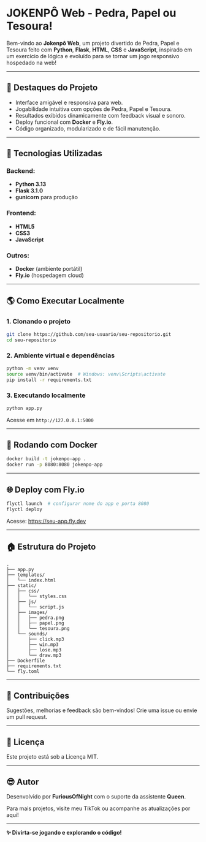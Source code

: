 # JOKENPÔ Web - Pedra, Papel ou Tesoura!

Bem-vindo ao **Jokenpô Web**, um projeto divertido de Pedra, Papel e Tesoura feito com **Python**, **Flask**, **HTML**, **CSS** e **JavaScript**, inspirado em um exercício de lógica e evoluído para se tornar um jogo responsivo hospedado na web!

---

## 🎉 Destaques do Projeto

- Interface amigável e responsiva para web.
- Jogabilidade intuitiva com opções de Pedra, Papel e Tesoura.
- Resultados exibidos dinamicamente com feedback visual e sonoro.
- Deploy funcional com **Docker** e **Fly.io**.
- Código organizado, modularizado e de fácil manutenção.

---

## 🚀 Tecnologias Utilizadas

### Backend:
- **Python 3.13**
- **Flask 3.1.0**
- **gunicorn** para produção

### Frontend:
- **HTML5**
- **CSS3**
- **JavaScript**

### Outros:
- **Docker** (ambiente portátil)
- **Fly.io** (hospedagem cloud)

---

## 🌎 Como Executar Localmente

### 1. Clonando o projeto
```bash
git clone https://github.com/seu-usuario/seu-repositorio.git
cd seu-repositorio
```

### 2. Ambiente virtual e dependências
```bash
python -m venv venv
source venv/bin/activate  # Windows: venv\Scripts\activate
pip install -r requirements.txt
```

### 3. Executando localmente
```bash
python app.py
```
Acesse em `http://127.0.0.1:5000`

---

## 🚚 Rodando com Docker

```bash
docker build -t jokenpo-app .
docker run -p 8080:8080 jokenpo-app
```

---

## 🌐 Deploy com Fly.io

```bash
flyctl launch  # configurar nome do app e porta 8080
flyctl deploy
```
Acesse: https://seu-app.fly.dev

---

## 🏠 Estrutura do Projeto

```
.
├── app.py
├── templates/
│   └── index.html
├── static/
│   ├── css/
│   │   └── styles.css
│   ├── js/
│   │   └── script.js
│   ├── images/
│   │   ├── pedra.png
│   │   ├── papel.png
│   │   └── tesoura.png
│   └── sounds/
│       ├── click.mp3
│       ├── win.mp3
│       ├── lose.mp3
│       └── draw.mp3
├── Dockerfile
├── requirements.txt
└── fly.toml
```

---

## 🙌 Contribuições

Sugestões, melhorias e feedback são bem-vindos! Crie uma issue ou envie um pull request.

---

## 📖 Licença

Este projeto está sob a Licença MIT.

---

## 😎 Autor

Desenvolvido por **FuriousOfNight** com o suporte da assistente **Queen**.

Para mais projetos, visite meu TikTok ou acompanhe as atualizações por aqui!

---

**✨ Divirta-se jogando e explorando o código!**

